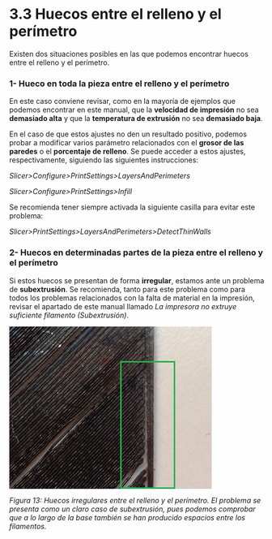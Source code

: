 # 3.3 Huecos entre el relleno y el perímetro

Existen dos situaciones posibles en las que podemos encontrar huecos entre el relleno y el perímetro. 


### 1- Hueco en toda la pieza entre el relleno y el perímetro

En este caso conviene revisar, como en la mayoría de ejemplos que podemos encontrar en este manual, que la **velocidad de impresión** no sea **demasiado alta** y que la **temperatura de extrusión** no sea **demasiado baja**.

En el caso de que estos ajustes no den un resultado positivo, podemos probar a modificar varios parámetro relacionados con el **grosor de las paredes** o el **porcentaje de relleno**. Se puede acceder a estos ajustes, respectivamente, siguiendo las siguientes instrucciones:

*Slicer>Configure>PrintSettings>LayersAndPerimeters*

*Slicer>Configure>PrintSettings>Infill*

Se recomienda tener siempre activada la siguiente casilla para evitar este problema:

*Slicer>PrintSettings>LayersAndPerimeters>DetectThinWalls*

### 2- Huecos en determinadas partes de la pieza entre el relleno y el perímetro

Si estos huecos se presentan de forma **irregular**, estamos ante un problema de **subextrusión**. Se recomienda, tanto para este problema como para todos los problemas relacionados con la falta de material en la impresión, revisar el apartado de este manual llamado *La impresora no extruye suficiente filamento (Subextrusión)*.

<img src="Sub.jpg" alt="sub" height="320" width="400" align="middle">

*Figura 13: Huecos irregulares entre el relleno y el perímetro. El problema se presenta como un claro caso de subextrusión, pues podemos comprobar que a lo largo de la base también se han producido espacios entre los filamentos.*